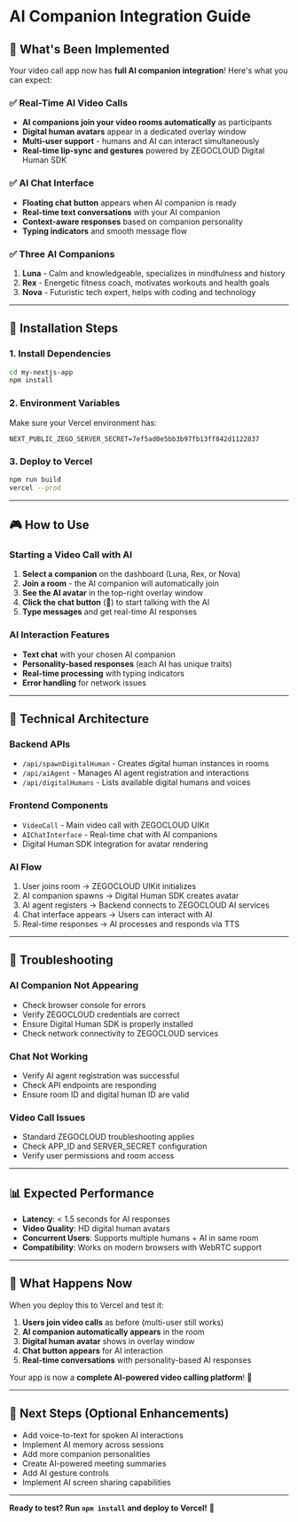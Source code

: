 # AI Companion Integration Guide

## 🎯 What's Been Implemented

Your video call app now has **full AI companion integration**! Here's what you can expect:

### ✅ **Real-Time AI Video Calls**
- **AI companions join your video rooms automatically** as participants
- **Digital human avatars** appear in a dedicated overlay window
- **Multi-user support** - humans and AI can interact simultaneously
- **Real-time lip-sync and gestures** powered by ZEGOCLOUD Digital Human SDK

### ✅ **AI Chat Interface**
- **Floating chat button** appears when AI companion is ready
- **Real-time text conversations** with your AI companion
- **Context-aware responses** based on companion personality
- **Typing indicators** and smooth message flow

### ✅ **Three AI Companions**
1. **Luna** - Calm and knowledgeable, specializes in mindfulness and history
2. **Rex** - Energetic fitness coach, motivates workouts and health goals  
3. **Nova** - Futuristic tech expert, helps with coding and technology

---

## 🚀 **Installation Steps**

### 1. Install Dependencies
```bash
cd my-nextjs-app
npm install
```

### 2. Environment Variables
Make sure your Vercel environment has:
```env
NEXT_PUBLIC_ZEGO_SERVER_SECRET=7ef5ad0e5bb3b97fb13ff842d1122837
```

### 3. Deploy to Vercel
```bash
npm run build
vercel --prod
```

---

## 🎮 **How to Use**

### **Starting a Video Call with AI**
1. **Select a companion** on the dashboard (Luna, Rex, or Nova)
2. **Join a room** - the AI companion will automatically join
3. **See the AI avatar** in the top-right overlay window
4. **Click the chat button** (💬) to start talking with the AI
5. **Type messages** and get real-time AI responses

### **AI Interaction Features**
- **Text chat** with your chosen AI companion
- **Personality-based responses** (each AI has unique traits)
- **Real-time processing** with typing indicators
- **Error handling** for network issues

---

## 🔧 **Technical Architecture**

### **Backend APIs**
- `/api/spawnDigitalHuman` - Creates digital human instances in rooms
- `/api/aiAgent` - Manages AI agent registration and interactions
- `/api/digitalHumans` - Lists available digital humans and voices

### **Frontend Components**
- `VideoCall` - Main video call with ZEGOCLOUD UIKit
- `AIChatInterface` - Real-time chat with AI companions
- Digital Human SDK integration for avatar rendering

### **AI Flow**
1. User joins room → ZEGOCLOUD UIKit initializes
2. AI companion spawns → Digital Human SDK creates avatar
3. AI agent registers → Backend connects to ZEGOCLOUD AI services
4. Chat interface appears → Users can interact with AI
5. Real-time responses → AI processes and responds via TTS

---

## 🐛 **Troubleshooting**

### **AI Companion Not Appearing**
- Check browser console for errors
- Verify ZEGOCLOUD credentials are correct
- Ensure Digital Human SDK is properly installed
- Check network connectivity to ZEGOCLOUD services

### **Chat Not Working**
- Verify AI agent registration was successful
- Check API endpoints are responding
- Ensure room ID and digital human ID are valid

### **Video Call Issues**
- Standard ZEGOCLOUD troubleshooting applies
- Check APP_ID and SERVER_SECRET configuration
- Verify user permissions and room access

---

## 📊 **Expected Performance**

- **Latency**: < 1.5 seconds for AI responses
- **Video Quality**: HD digital human avatars
- **Concurrent Users**: Supports multiple humans + AI in same room
- **Compatibility**: Works on modern browsers with WebRTC support

---

## 🎉 **What Happens Now**

When you deploy this to Vercel and test it:

1. **Users join video calls** as before (multi-user still works)
2. **AI companion automatically appears** in the room
3. **Digital human avatar** shows in overlay window
4. **Chat button appears** for AI interaction
5. **Real-time conversations** with personality-based AI responses

Your app is now a **complete AI-powered video calling platform**! 🚀

---

## 🔄 **Next Steps (Optional Enhancements)**

- Add voice-to-text for spoken AI interactions
- Implement AI memory across sessions
- Add more companion personalities
- Create AI-powered meeting summaries
- Add AI gesture controls
- Implement AI screen sharing capabilities

---

**Ready to test? Run `npm install` and deploy to Vercel!** 🎯

